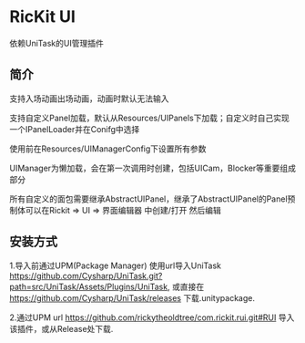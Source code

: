 # RicKit UI
依赖UniTask的UI管理插件
## 简介
支持入场动画出场动画，动画时默认无法输入

支持自定义Panel加载，默认从Resources/UIPanels下加载；自定义时自己实现一个IPanelLoader并在Conifg中选择

使用前在Resources/UIManagerConfig下设置所有参数

UIManager为懒加载，会在第一次调用时创建，包括UICam，Blocker等重要组成部分

所有自定义的面包需要继承AbstractUIPanel，继承了AbstractUIPanel的Panel预制体可以在Rickit => UI => 界面编辑器 中创建/打开 然后编辑
## 安装方式
1.导入前通过UPM(Package Manager) 使用url导入UniTask https://github.com/Cysharp/UniTask.git?path=src/UniTask/Assets/Plugins/UniTask, 或直接在 https://github.com/Cysharp/UniTask/releases 下载.unitypackage. 

2.通过UPM url  https://github.com/rickytheoldtree/com.rickit.rui.git#RUI 导入该插件，或从Release处下载.
